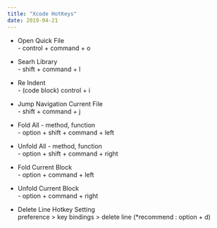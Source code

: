 ```yaml
---
title: "Xcode HotKeys"
date: 2019-04-21
---
```


- Open Quick File
  <br>- control + command + o
  
- Searh Library
  <br>- shift + command + l

- Re Indent
  <br>- (code block) control + i

- Jump Navigation Current File 
  <br>- shift + command + j

- Fold All - method, function
  <br>- option + shift + command + left

- Unfold All - method, function
  <br>- option + shift + command + right

- Fold Current Block
  <br>- option + command + left

- Unfold Current Block
  <br>- option + command + right

- Delete Line Hotkey Setting
  <br> preference > key bindings > delete line (*recommend : option + d)
